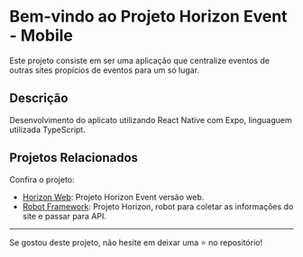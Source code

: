 # Bem-vindo ao Projeto Horizon Event - Mobile

Este projeto consiste em ser uma aplicação que centralize eventos de outras sites propícios de eventos para um só lugar.

## Descrição

Desenvolvimento do aplicato utilizando React Native com Expo, linguaguem utilizada TypeScript.


## Projetos Relacionados

Confira o projeto:

- [Horizon Web](https://github.com/lipiw/horizon-final): Projeto Horizon Event versão web.
- [Robot Framework](https://github.com/GabrielMichelan/HorizonEvent): Projeto Horizon, robot para coletar as informações do site e passar para API.

---

Se gostou deste projeto, não hesite em deixar uma ⭐️ no repositório!
